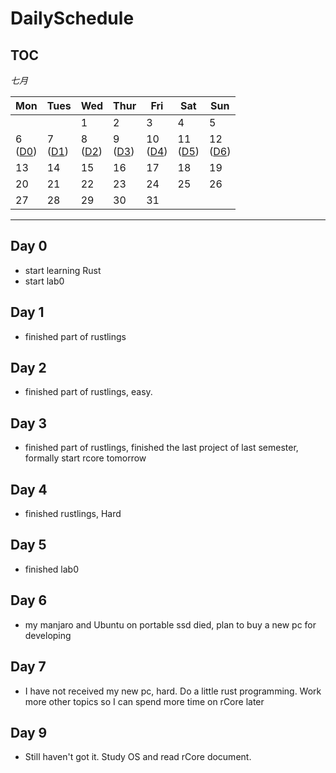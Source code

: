 # DailySchedule

## **TOC**

 *七月*                

| Mon                    | Tues                   | Wed                    | Thur                   | Fri                    | Sat                    | Sun                    |
|------------------------|------------------------|------------------------|------------------------|------------------------|------------------------|------------------------|
|                        |                        | 1                      | 2                      | 3                      | 4       | 5                     |
| 6     <br>([D0](#0))                 | 7      <br>([D1](#1))                 | 8        <br>([D2](#2))              | 9      <br>([D3](#3))                | 10    <br>([D4](#4))                 | 11            <br>([D5](#5))         | 12           <br>([D6](#6))           |
| 13                     | 14                     | 15                     | 16                     | 17                     | 18                     | 19                     |
| 20                     | 21                     | 22                     | 23                     | 24                     | 25                     | 26                     |
| 27                     | 28                     | 29                     | 30                     | 31                     |                        |                        |

------



 ##  <span id="0"> Day 0 </span>

- start learning Rust
- start lab0

## <span id="1"> Day 1 </span> 
- finished part of rustlings

## <span id="2"> Day 2 </span> 
- finished part of rustlings, easy.

## <span id="3"> Day 3 </span> 
- finished part of rustlings, finished the last project of last semester, formally start rcore tomorrow

## <span id="4"> Day 4 </span> 
- finished rustlings, Hard

## <span id="5"> Day 5 </span> 
- finished lab0

## <span id="6"> Day 6 </span> 
- my manjaro and Ubuntu on portable ssd died, plan to buy a new pc for developing

## <span id="7"> Day 7 </span> 
- I have not received my new pc, hard. Do a little rust programming. Work more other topics so I can spend more time on rCore later

## <span id="8"> Day 9 </span> 
- Still haven't got it. Study OS and read rCore document.

